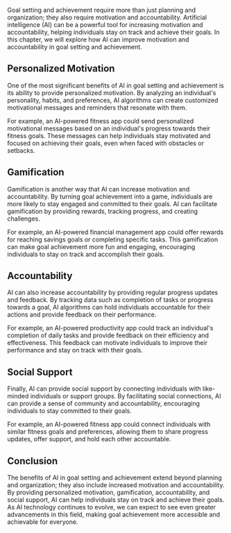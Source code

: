 
Goal setting and achievement require more than just planning and organization; they also require motivation and accountability. Artificial intelligence (AI) can be a powerful tool for increasing motivation and accountability, helping individuals stay on track and achieve their goals. In this chapter, we will explore how AI can improve motivation and accountability in goal setting and achievement.

Personalized Motivation
-----------------------

One of the most significant benefits of AI in goal setting and achievement is its ability to provide personalized motivation. By analyzing an individual's personality, habits, and preferences, AI algorithms can create customized motivational messages and reminders that resonate with them.

For example, an AI-powered fitness app could send personalized motivational messages based on an individual's progress towards their fitness goals. These messages can help individuals stay motivated and focused on achieving their goals, even when faced with obstacles or setbacks.

Gamification
------------

Gamification is another way that AI can increase motivation and accountability. By turning goal achievement into a game, individuals are more likely to stay engaged and committed to their goals. AI can facilitate gamification by providing rewards, tracking progress, and creating challenges.

For example, an AI-powered financial management app could offer rewards for reaching savings goals or completing specific tasks. This gamification can make goal achievement more fun and engaging, encouraging individuals to stay on track and accomplish their goals.

Accountability
--------------

AI can also increase accountability by providing regular progress updates and feedback. By tracking data such as completion of tasks or progress towards a goal, AI algorithms can hold individuals accountable for their actions and provide feedback on their performance.

For example, an AI-powered productivity app could track an individual's completion of daily tasks and provide feedback on their efficiency and effectiveness. This feedback can motivate individuals to improve their performance and stay on track with their goals.

Social Support
--------------

Finally, AI can provide social support by connecting individuals with like-minded individuals or support groups. By facilitating social connections, AI can provide a sense of community and accountability, encouraging individuals to stay committed to their goals.

For example, an AI-powered fitness app could connect individuals with similar fitness goals and preferences, allowing them to share progress updates, offer support, and hold each other accountable.

Conclusion
----------

The benefits of AI in goal setting and achievement extend beyond planning and organization; they also include increased motivation and accountability. By providing personalized motivation, gamification, accountability, and social support, AI can help individuals stay on track and achieve their goals. As AI technology continues to evolve, we can expect to see even greater advancements in this field, making goal achievement more accessible and achievable for everyone.
